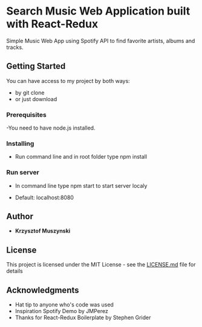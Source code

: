# Search Music Web Application built with React-Redux

Simple Music Web App using Spotify API to find favorite artists, albums and tracks.

## Getting Started

You can have access to my project by both ways: 

- by git clone
- or just download

### Prerequisites

-You need to have node.js installed.

### Installing

- Run command line and in root folder type npm install

### Run server

- In command line type npm start to start server localy

- Default: localhost:8080

## Author

* **Krzysztof Muszynski**

## License

This project is licensed under the MIT License - see the [LICENSE.md](LICENSE.md) file for details

## Acknowledgments

* Hat tip to anyone who's code was used
* Inspiration Spotify Demo by JMPerez
* Thanks for React-Redux Boilerplate by Stephen Grider
